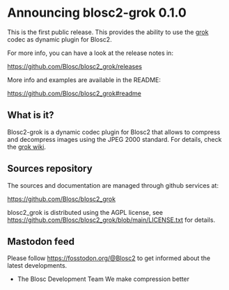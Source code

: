 Announcing blosc2-grok 0.1.0
============================

This is the first public release.  This provides the ability to use the
[grok](https://github.com/GrokImageCompression/grok) codec as dynamic plugin for Blosc2.

For more info, you can have a look at the release notes in:

https://github.com/Blosc/blosc2_grok/releases

More info and examples are available in the README:

https://github.com/Blosc/blosc2_grok#readme

## What is it?

Blosc2-grok is a dynamic codec plugin for Blosc2 that allows to compress
and decompress images using the JPEG 2000 standard.  For details, check the
[grok wiki](https://github.com/GrokImageCompression/grok/wiki).

## Sources repository

The sources and documentation are managed through github services at:

https://github.com/Blosc/blosc2_grok

blosc2_grok is distributed using the AGPL license, see
https://github.com/Blosc/blosc2_grok/blob/main/LICENSE.txt
for details.


## Mastodon feed

Please follow https://fosstodon.org/@Blosc2 to get informed about the latest
developments.

- The Blosc Development Team
  We make compression better
